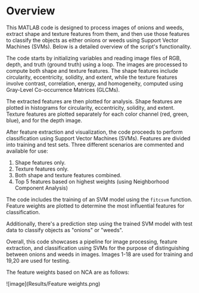 # Overview
This MATLAB code is designed to process images of onions and weeds, extract shape and texture features from them, and then use those features to classify the objects as either onions or weeds using Support Vector Machines (SVMs). Below is a detailed overview of the script's functionality.

The code starts by initializing variables and reading image files of RGB, depth, and truth (ground truth) using a loop. The images are processed to compute both shape and texture features. The shape features include circularity, eccentricity, solidity, and extent, while the texture features involve contrast, correlation, energy, and homogeneity, computed using Gray-Level Co-occurrence Matrices (GLCMs).

The extracted features are then plotted for analysis. Shape features are plotted in histograms for circularity, eccentricity, solidity, and extent. Texture features are plotted separately for each color channel (red, green, blue), and for the depth image.

After feature extraction and visualization, the code proceeds to perform classification using Support Vector Machines (SVMs). Features are divided into training and test sets. Three different scenarios are commented and available for use:

1. Shape features only.
2. Texture features only.
3. Both shape and texture features combined.
4. Top 5 features based on highest weights (using Neighborhood Component Analysis)

The code includes the training of an SVM model using the `fitcsvm` function. Feature weights are plotted to determine the most influential features for classification.

Additionally, there's a prediction step using the trained SVM model with test data to classify objects as "onions" or "weeds".

Overall, this code showcases a pipeline for image processing, feature extraction, and classification using SVMs for the purpose of distinguishing between onions and weeds in images. Images 1-18 are used for training and 19,20 are used for testing.

The feature weights based on NCA are as follows:

![image](Results/Feature weights.png)
